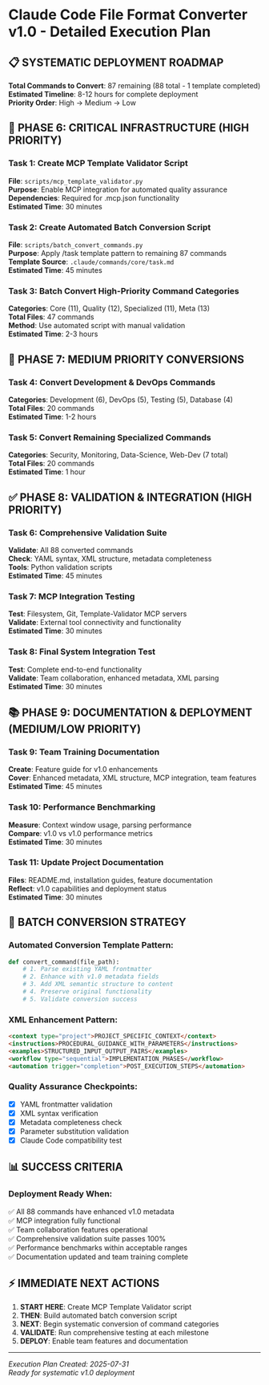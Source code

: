 # Claude Code File Format Converter v1.0 - Detailed Execution Plan

## 📋 SYSTEMATIC DEPLOYMENT ROADMAP

**Total Commands to Convert**: 87 remaining (88 total - 1 template completed)  
**Estimated Timeline**: 8-12 hours for complete deployment  
**Priority Order**: High → Medium → Low  

## 🎯 PHASE 6: CRITICAL INFRASTRUCTURE (HIGH PRIORITY)

### Task 1: Create MCP Template Validator Script
**File**: `scripts/mcp_template_validator.py`  
**Purpose**: Enable MCP integration for automated quality assurance  
**Dependencies**: Required for .mcp.json functionality  
**Estimated Time**: 30 minutes  

### Task 2: Create Automated Batch Conversion Script
**File**: `scripts/batch_convert_commands.py`  
**Purpose**: Apply /task template pattern to remaining 87 commands  
**Template Source**: `.claude/commands/core/task.md`  
**Estimated Time**: 45 minutes  

### Task 3: Batch Convert High-Priority Command Categories
**Categories**: Core (11), Quality (12), Specialized (11), Meta (13)  
**Total Files**: 47 commands  
**Method**: Use automated script with manual validation  
**Estimated Time**: 2-3 hours  

## 🔧 PHASE 7: MEDIUM PRIORITY CONVERSIONS

### Task 4: Convert Development & DevOps Commands
**Categories**: Development (6), DevOps (5), Testing (5), Database (4)  
**Total Files**: 20 commands  
**Estimated Time**: 1-2 hours  

### Task 5: Convert Remaining Specialized Commands  
**Categories**: Security, Monitoring, Data-Science, Web-Dev (7 total)  
**Total Files**: 20 commands  
**Estimated Time**: 1 hour  

## ✅ PHASE 8: VALIDATION & INTEGRATION (HIGH PRIORITY)

### Task 6: Comprehensive Validation Suite
**Validate**: All 88 converted commands  
**Check**: YAML syntax, XML structure, metadata completeness  
**Tools**: Python validation scripts  
**Estimated Time**: 45 minutes  

### Task 7: MCP Integration Testing
**Test**: Filesystem, Git, Template-Validator MCP servers  
**Validate**: External tool connectivity and functionality  
**Estimated Time**: 30 minutes  

### Task 8: Final System Integration Test
**Test**: Complete end-to-end functionality  
**Validate**: Team collaboration, enhanced metadata, XML parsing  
**Estimated Time**: 30 minutes  

## 📚 PHASE 9: DOCUMENTATION & DEPLOYMENT (MEDIUM/LOW PRIORITY)

### Task 9: Team Training Documentation
**Create**: Feature guide for v1.0 enhancements  
**Cover**: Enhanced metadata, XML structure, MCP integration, team features  
**Estimated Time**: 45 minutes  

### Task 10: Performance Benchmarking
**Measure**: Context window usage, parsing performance  
**Compare**: v1.0 vs v1.0 performance metrics  
**Estimated Time**: 30 minutes  

### Task 11: Update Project Documentation  
**Files**: README.md, installation guides, feature documentation  
**Reflect**: v1.0 capabilities and deployment status  
**Estimated Time**: 30 minutes  

## 🚀 BATCH CONVERSION STRATEGY

### Automated Conversion Template Pattern:
```python
def convert_command(file_path):
    # 1. Parse existing YAML frontmatter
    # 2. Enhance with v1.0 metadata fields
    # 3. Add XML semantic structure to content
    # 4. Preserve original functionality
    # 5. Validate conversion success
```

### XML Enhancement Pattern:
```markdown
<context type="project">PROJECT_SPECIFIC_CONTEXT</context>
<instructions>PROCEDURAL_GUIDANCE_WITH_PARAMETERS</instructions>
<examples>STRUCTURED_INPUT_OUTPUT_PAIRS</examples>
<workflow type="sequential">IMPLEMENTATION_PHASES</workflow>
<automation trigger="completion">POST_EXECUTION_STEPS</automation>
```

### Quality Assurance Checkpoints:
- [x] YAML frontmatter validation
- [x] XML syntax verification  
- [x] Metadata completeness check
- [x] Parameter substitution validation
- [x] Claude Code compatibility test

## 📊 SUCCESS CRITERIA

### Deployment Ready When:
✅ All 88 commands have enhanced v1.0 metadata  
✅ MCP integration fully functional  
✅ Team collaboration features operational  
✅ Comprehensive validation suite passes 100%  
✅ Performance benchmarks within acceptable ranges  
✅ Documentation updated and team training complete  

## ⚡ IMMEDIATE NEXT ACTIONS

1. **START HERE**: Create MCP Template Validator script
2. **THEN**: Build automated batch conversion script  
3. **NEXT**: Begin systematic conversion of command categories
4. **VALIDATE**: Run comprehensive testing at each milestone
5. **DEPLOY**: Enable team features and documentation

---

*Execution Plan Created: 2025-07-31*  
*Ready for systematic v1.0 deployment*